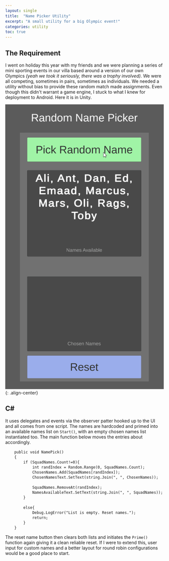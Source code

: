 ```yaml
---
layout: single
title:  "Name Picker Utility"
excerpt: "A small utility for a big Olympic event!"
categories: utility
toc: true
---
```

## The Requirement

I went on holiday this year with my friends and we were planning a series of mini sporting events in our villa based around a version of our own Olympics *(yeah we took it seriously, there was a trophy involved)*. We were all competing, sometimes in pairs, sometimes as individuals. We needed a utility without bias to provide these random match made assignments. Even though this didn't warrant a game engine, I stuck to what I knew for deployment to Android. Here it is in Unity.

![image-center](\assets\images\2020-12-26-name-picker-utility\namePicker.gif "Finished result"){: .align-center}

## C#

It uses delegates and events via the observer patter hooked up to the UI and all comes from one script. The names are hardcoded and primed into an available names list on `Start()`, with an empty chosen names list instantiated too. The main function below moves the entries about accordingly.

```
    public void NamePick()
    {
        if (SquadNames.Count!=0){
            int randIndex = Random.Range(0, SquadNames.Count);
            ChosenNames.Add(SquadNames[randIndex]);
            ChosenNamesText.SetText(string.Join(", ", ChosenNames));
           
            SquadNames.RemoveAt(randIndex);
            NamesAvailableText.SetText(string.Join(", ", SquadNames));  
        }

        else{
            Debug.LogError("List is empty. Reset names.");
            return;
        }
    }
```

The reset name button then clears both lists and initiates the `Prime()` function again giving it a clean reliable reset. If I were to extend this, user input for custom names and a better layout for round robin configurations would be a good place to start.
